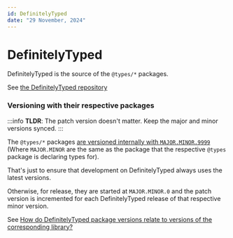 ```yaml
---
id: DefinitelyTyped
date: "29 November, 2024"
---
```


# DefinitelyTyped

DefinitelyTyped is the source of the `@types/*` packages.

See [the DefinitelyTyped repository](https://github.com/DefinitelyTyped/DefinitelyTyped)

### Versioning with their respective packages

:::info
**TLDR**: The patch version doesn't matter. Keep the major and minor versions
synced.
:::

The `@types/*` packages [are versioned internally with `MAJOR.MINOR.9999`](https://github.com/DefinitelyTyped/DefinitelyTyped/blob/master/types/node/package.json#L4)
(Where `MAJOR.MINOR` are the same as the package that the respective `@types`
package is declaring types for).

That's just to ensure that development on DefinitelyTyped always uses the
latest versions.

Otherwise, for release, they are started at `MAJOR.MINOR.0` and the patch
version is incremented for each DefinitelyTyped release of that respective
minor version.

See [How do DefinitelyTyped package versions relate to versions of the corresponding library?](https://github.com/DefinitelyTyped/DefinitelyTyped#how-do-definitely-typed-package-versions-relate-to-versions-of-the-corresponding-library)

